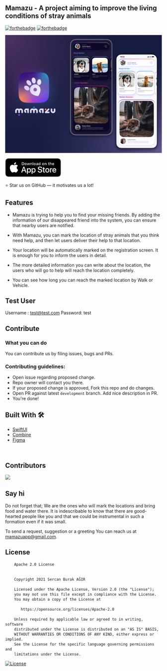 ## Mamazu - A project aiming to improve the living conditions of stray animals

[![forthebadge](https://forthebadge.com/images/badges/open-source.svg)](https://forthebadge.com) [![forthebadge](https://forthebadge.com/images/badges/built-with-love.svg)](https://forthebadge.com)

[![Mamazu open source app](/resources/GHCover.jpg)](mamazu.vercel.app)

<a href='https://apps.apple.com/tr/app/mamazu/id1242834976#?platform=iphone'><img alt='Mamazu on Apple Store' src='/resources/download-app-store-button.svg' height="60"/></a>

:star: Star us on GitHub — it motivates us a lot!

## Features

- Mamazu is trying to help you to find your missing friends. By adding the information of our disappeared friend into the system, you can ensure that nearby users are notified.

- With Mamazu, you can mark the location of stray animals that you think need help, and then let users deliver their help to that location.

- Your location will be automatically marked on the registration screen. It is enough for you to inform the users in detail.

- The more detailed information you can write about the location, the users who will go to help will reach the location completely.

- You can see how long you can reach the marked location by Walk or Vehicle.

## Test User

Username : test@test.com
Password: test

## Contribute

### What you can do

You can contribute us by filing issues, bugs and PRs.

### Contributing guidelines:

- Open issue regarding proposed change.
- Repo owner will contact you there.
- If your proposed change is approved, Fork this repo and do changes.
- Open PR against latest `development` branch. Add nice description in PR.
- You're done!
  <br />

## Built With 🛠

- [SwiftUI](https://developer.apple.com/documentation/swiftui/)
- [Combine](https://developer.apple.com/documentation/combine)
- [Figma](https://figma.com/)

<br />

## Contributors

<a href="https://github.com/serccan/mamazu/graphs/contributors">
  <img src="https://contrib.rocks/image?repo=serccan/mamazu" />
</a>

## Say hi

Do not forget that; We are the ones who will mark the locations and bring food and water there. It is indescribable to know that there are good-hearted people like you and that we could be instrumental in such a formation even if it was small.

To send a request, suggestion or a greeting
You can reach us at mamazuapp@gmail.com.

## License

```
    Apache 2.0 License


    Copyright 2021 Sercan Burak AĞIR

    Licensed under the Apache License, Version 2.0 (the "License");
    you may not use this file except in compliance with the License.
    You may obtain a copy of the License at

       https://opensource.org/licenses/Apache-2.0

    Unless required by applicable law or agreed to in writing, software
    distributed under the License is distributed on an "AS IS" BASIS,
    WITHOUT WARRANTIES OR CONDITIONS OF ANY KIND, either express or implied.
    See the License for the specific language governing permissions and
    limitations under the License.

```

[![License](https://img.shields.io/badge/License-Apache%202.0-blue.svg)](https://opensource.org/licenses/Apache-2.0)
